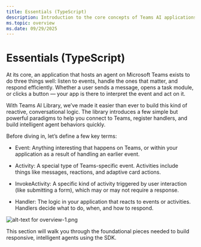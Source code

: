 ```yaml
---
title: Essentials (TypeScript)
description: Introduction to the core concepts of Teams AI applications including events, activities, handlers, and the reactive paradigm for building intelligent agents.
ms.topic: overview
ms.date: 09/29/2025
---
```


# Essentials (TypeScript)

At its core, an application that hosts an agent on Microsoft Teams exists to do three things well: listen to events, handle the ones that matter, and respond efficiently. Whether a user sends a message, opens a task module, or clicks a button — your app is there to interpret the event and act on it.

With Teams AI Library, we’ve made it easier than ever to build this kind of reactive, conversational logic. The library introduces a few simple but powerful paradigms to help you connect to Teams, register handlers, and build intelligent agent behaviors quickly.

Before diving in, let’s define a few key terms:
- Event: Anything interesting that happens on Teams, or within your application as a result of handling an earlier event.

- Activity: A special type of Teams-specific event. Activities include things like messages, reactions, and adaptive card actions.
- InvokeActivity: A specific kind of activity triggered by user interaction (like submitting a form), which may or may not require a response.
- Handler: The logic in your application that reacts to events or activities. Handlers decide what to do, when, and how to respond.

![alt-text for overview-1.png](~/assets/diagrams/overview-1.png)

This section will walk you through the foundational pieces needed to build responsive, intelligent agents using the SDK.
